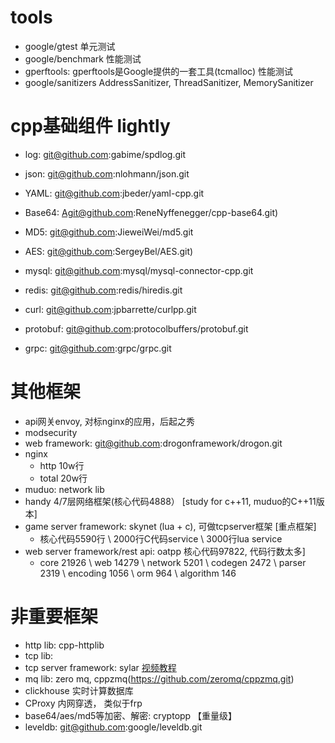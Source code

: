 

# tools
+ google/gtest 单元测试
+ google/benchmark 性能测试
+ gperftools:  gperftools是Google提供的一套工具(tcmalloc) 性能测试
+ google/sanitizers  AddressSanitizer, ThreadSanitizer, MemorySanitizer

# cpp基础组件 lightly 
+ log: git@github.com:gabime/spdlog.git 
+ json: git@github.com:nlohmann/json.git
+ YAML: git@github.com:jbeder/yaml-cpp.git

+ Base64: Agit@github.com:ReneNyffenegger/cpp-base64.git)  
+ MD5: git@github.com:JieweiWei/md5.git
+ AES: git@github.com:SergeyBel/AES.git) 

+ mysql: git@github.com:mysql/mysql-connector-cpp.git
+ redis: git@github.com:redis/hiredis.git
+ curl: git@github.com:jpbarrette/curlpp.git

+ protobuf: git@github.com:protocolbuffers/protobuf.git
+ grpc: git@github.com:grpc/grpc.git


# 其他框架
+ api网关envoy, 对标nginx的应用，后起之秀
+ modsecurity
+ web framework: git@github.com:drogonframework/drogon.git
+ nginx 
	- http 10w行
	- total 20w行
+ muduo: network lib
+ handy 4/7层网络框架(核心代码4888） [study for c++11, muduo的C++11版本]
+ game server framework: skynet (lua + c), 可做tcpserver框架 [重点框架]
	- 核心代码5590行 \ 2000行C代码service \ 3000行lua service
+ web server framework/rest api: oatpp 核心代码97822, 代码行数太多]
	- core 21926 \ web 14279 \ network 5201 \ codegen 2472 \ parser 2319 \ encoding 1056 \ orm 964 \ algorithm 146

# 非重要框架
+ http lib: cpp-httplib
+ tcp lib:
+ tcp server framework: sylar [视频教程](https://www.bilibili.com/video/av53602631/?from=www.sylar.top)
+ mq lib: zero mq, cppzmq(https://github.com/zeromq/cppzmq.git)
+ clickhouse  实时计算数据库
+ CProxy 内网穿透， 类似于frp
+ base64/aes/md5等加密、解密: cryptopp  【重量级】
+ leveldb: git@github.com:google/leveldb.git
